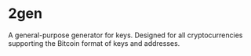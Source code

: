 # 2gen

A general-purpose generator for keys. Designed for all cryptocurrencies supporting the Bitcoin format of keys and addresses.
